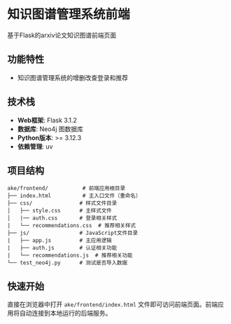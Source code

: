 # 知识图谱管理系统前端

基于Flask的arxiv论文知识图谱前端页面

## 功能特性

- 知识图谱管理系统的增删改查登录和推荐

## 技术栈

- **Web框架**: Flask 3.1.2
- **数据库**: Neo4j 图数据库
- **Python版本**: >= 3.12.3
- **依赖管理**: uv

## 项目结构

```
ake/frontend/           # 前端应用根目录
├── index.html          # 主入口文件（重命名）
├── css/               # 样式文件目录
│   ├── style.css      # 主样式文件
│   |── auth.css       # 登录相关样式
|   └── recommendations.css  # 推荐相关样式
├── js/                # JavaScript文件目录
|   ├── app.js         # 主应用逻辑
|   ├── auth.js        # 认证相关功能
|   └── recommendations.js  # 推荐相关功能
└── test_neo4j.py      # 测试是否导入数据
```

## 快速开始

直接在浏览器中打开 `ake/frontend/index.html` 文件即可访问前端页面。前端应用将自动连接到本地运行的后端服务。
